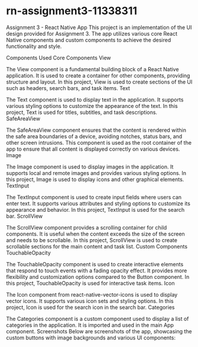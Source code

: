 # rn-assignment3-11338311
Assignment 3 - React Native App
This project is an implementation of the UI design provided for Assignment 3. The app utilizes various core React Native components and custom components to achieve the desired functionality and style.

Components Used
Core Components
View

The View component is a fundamental building block of a React Native application. It is used to create a container for other components, providing structure and layout. In this project, View is used to create sections of the UI such as headers, search bars, and task items.
Text

The Text component is used to display text in the application. It supports various styling options to customize the appearance of the text. In this project, Text is used for titles, subtitles, and task descriptions.
SafeAreaView

The SafeAreaView component ensures that the content is rendered within the safe area boundaries of a device, avoiding notches, status bars, and other screen intrusions. This component is used as the root container of the app to ensure that all content is displayed correctly on various devices.
Image

The Image component is used to display images in the application. It supports local and remote images and provides various styling options. In this project, Image is used to display icons and other graphical elements.
TextInput

The TextInput component is used to create input fields where users can enter text. It supports various attributes and styling options to customize its appearance and behavior. In this project, TextInput is used for the search bar.
ScrollView

The ScrollView component provides a scrolling container for child components. It is useful when the content exceeds the size of the screen and needs to be scrollable. In this project, ScrollView is used to create scrollable sections for the main content and task list.
Custom Components
TouchableOpacity

The TouchableOpacity component is used to create interactive elements that respond to touch events with a fading opacity effect. It provides more flexibility and customization options compared to the Button component. In this project, TouchableOpacity is used for interactive task items.
Icon

The Icon component from react-native-vector-icons is used to display vector icons. It supports various icon sets and styling options. In this project, Icon is used for the search icon in the search bar.
Categories

The Categories component is a custom component used to display a list of categories in the application. It is imported and used in the main App component.
Screenshots
Below are screenshots of the app, showcasing the custom buttons with image backgrounds and various UI components:

